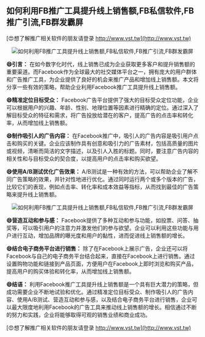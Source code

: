 ## **如何利用FB推广工具提升线上销售额,FB私信软件,FB推广引流,FB群发霸屏**

[😍想了解推广相关软件的朋友请登录 http://www.vst.tw](http://www.vst.tw)

 <center><img src="https://vst.tw/MP4/tuiguang/png/4.png" alt="如何利用FB推广工具提升线上销售额,FB私信软件,FB推广引流,FB群发霸屏"></center>

**😄引言：**
在如今数字化时代，线上销售已成为企业获取更多客户和提升销售额的重要渠道。而Facebook作为全球最大的社交媒体平台之一，拥有庞大的用户群体和广告推广工具，为企业提供了良好的机会来推广产品和增加线上销售额。本文将分享一些有效的策略，帮助企业利用Facebook推广工具提升线上销售额。

**😄精准定位目标受众：**
Facebook广告平台提供了强大的目标受众定位功能，企业可以根据用户的兴趣、年龄、性别、地理位置等因素进行精确的定位。通过深入了解目标受众的特征和需求，将广告投放给潜在的客户，提高广告的点击率和转化率，从而增加线上销售额。

**😄制作吸引人的广告内容：**
在Facebook推广中，吸引人的广告内容是吸引用户点击和购买的关键。企业应该制作具有创意和吸引力的广告素材，包括高质量的图片或视频，清晰而简洁的文字描述，以及引人入胜的标题。同时，要注意广告内容的相关性和与目标受众的契合度，以提高用户的点击率和购买欲望。

**😄使用A/B测试优化广告效果：**
A/B测试是一种有效的方法，可以帮助企业了解不同广告策略的效果，并针对性地进行优化。通过同时运行两个或多个版本的广告，比较它们的表现，例如点击率、转化率和成本效益等指标，从而找到最佳的广告策略来提升线上销售额。

 <center><img src="https://vst.tw/MP4/tuiguang/png/6.png" alt="如何利用FB推广工具提升线上销售额,FB私信软件,FB推广引流,FB群发霸屏"></center>

**😄营造互动和参与感：**
Facebook提供了多种互动和参与功能，如投票、问答、抽奖等，可以吸引用户的注意力并激发他们的参与欲望。企业可以利用这些功能与用户进行互动，增加品牌的曝光度和用户的黏性，进而促进线上销售额的增长。

**😄结合电子商务平台进行销售：**
除了在Facebook上展示广告，企业还可以将Facebook与自己的电子商务平台结合起来，直接在Facebook上进行销售。通过设置购物功能和链接到产品页面，方便用户在Facebook上即时浏览和购买产品，提高用户的购买体验和转化率，从而增加线上销售额。

**😄结语：**
利用Facebook推广工具提升线上销售额是一个具有巨大潜力的策略，但成功需要企业不断地试验和优化。通过精准定位目标受众、制作吸引人的广告内容、使用A/B测试、营造互动和参与感，以及结合电子商务平台进行销售，企业可以最大限度地利用Facebook的广告工具来推动线上销售额的增长。相信通过不断的努力和实践，企业将能够取得可观的销售业绩和商业成功。

[😍想了解推广相关软件的朋友请登录 http://www.vst.tw](http://www.vst.tw)



